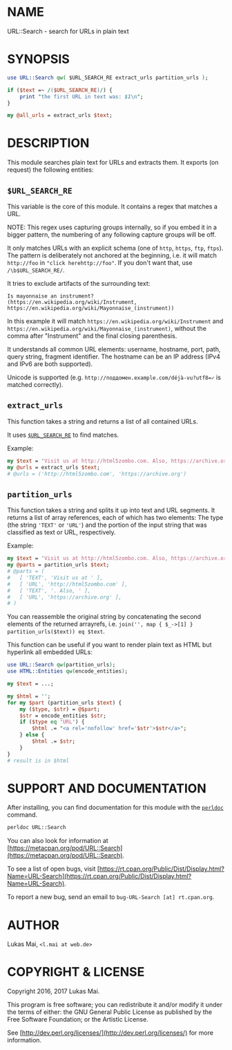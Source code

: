 # NAME

URL::Search - search for URLs in plain text

# SYNOPSIS

```perl
use URL::Search qw( $URL_SEARCH_RE extract_urls partition_urls );

if ($text =~ /($URL_SEARCH_RE)/) {
    print "the first URL in text was: $1\n";
}

my @all_urls = extract_urls $text;
```

# DESCRIPTION

This module searches plain text for URLs and extracts them. It exports (on
request) the following entities:

## `$URL_SEARCH_RE`

This variable is the core of this module. It contains a regex that matches a URL.

NOTE: This regex uses capturing groups internally, so if you embed it in a
bigger pattern, the numbering of any following capture groups will be off.

It only matches URLs with an explicit schema (one of `http`, `https`, `ftp`,
`ftps`). The pattern is deliberately not anchored at the beginning, i.e. it
will match `http://foo` in `"click herehttp://foo"`. If you don't want that,
use `/\b$URL_SEARCH_RE/`.

It tries to exclude artifacts of the surrounding text:

```
Is mayonnaise an instrument? (https://en.wikipedia.org/wiki/Instrument,
https://en.wikipedia.org/wiki/Mayonnaise_(instrument))
```

In this example it will match `https://en.wikipedia.org/wiki/Instrument` and
`https://en.wikipedia.org/wiki/Mayonnaise_(instrument)`, without the comma
after "Instrument" and the final closing parenthesis.

It understands all common URL elements: username, hostname, port, path, query
string, fragment identifier. The hostname can be an IP address (IPv4 and IPv6
are both supported).

Unicode is supported (e.g. `http://поддомен.example.com/déjà-vu?utf8=✓` is
matched correctly).

## `extract_urls`

This function takes a string and returns a list of all contained URLs.

It uses [`$URL_SEARCH_RE`](#url_search_re) to find matches.

Example:

```perl
my $text = 'Visit us at http://html5zombo.com. Also, https://archive.org';
my @urls = extract_urls $text;
# @urls = ('http://html5zombo.com', 'https://archive.org')
```

## `partition_urls`

This function takes a string and splits it up into text and URL segments. It
returns a list of array references, each of which has two elements: The type
(the string `'TEXT'` or `'URL'`) and the portion of the input string that was
classified as text or URL, respectively.

Example:

```perl
my $text = 'Visit us at http://html5zombo.com. Also, https://archive.org';
my @parts = partition_urls $text;
# @parts = (
#   [ 'TEXT', 'Visit us at ' ],
#   [ 'URL', 'http://html5zombo.com' ],
#   [ 'TEXT', '. Also, ' ],
#   [ 'URL', 'https://archive.org' ],
# )
```

You can reassemble the original string by concatenating the second elements of
the returned arrayrefs, i.e.
`join('', map { $_->[1] } partition_urls($text)) eq $text`.

This function can be useful if you want to render plain text as HTML but
hyperlink all embedded URLs:

```perl
use URL::Search qw(partition_urls);
use HTML::Entities qw(encode_entities);

my $text = ...;

my $html = '';
for my $part (partition_urls $text) {
    my ($type, $str) = @$part;
    $str = encode_entities $str;
    if ($type eq 'URL') {
        $html .= "<a rel='nofollow' href='$str'>$str</a>";
    } else {
        $html .= $str;
    }
}
# result is in $html
```

# SUPPORT AND DOCUMENTATION

After installing, you can find documentation for this module with the
[`perldoc`](https://metacpan.org/pod/perldoc) command.

```sh
perldoc URL::Search
```

You can also look for information at
[https://metacpan.org/pod/URL::Search](https://metacpan.org/pod/URL::Search).

To see a list of open bugs, visit
[https://rt.cpan.org/Public/Dist/Display.html?Name=URL-Search](https://rt.cpan.org/Public/Dist/Display.html?Name=URL-Search).

To report a new bug, send an email to
`bug-URL-Search [at] rt.cpan.org`.

# AUTHOR

Lukas Mai, `<l.mai at web.de>`

# COPYRIGHT & LICENSE

Copyright 2016, 2017 Lukas Mai.

This program is free software; you can redistribute it and/or modify it
under the terms of either: the GNU General Public License as published
by the Free Software Foundation; or the Artistic License.

See [http://dev.perl.org/licenses/](http://dev.perl.org/licenses/) for more information.
